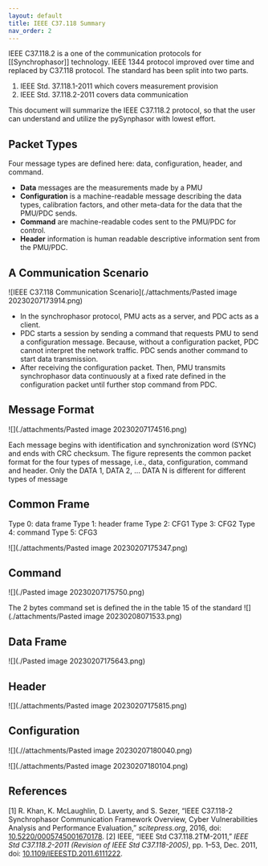 ```yaml
---
layout: default
title: IEEE C37.118 Summary
nav_order: 2
---
```



IEEE C37.118.2 is a one of the  communication protocols for [[Synchrophasor]] technology. IEEE 1344 protocol improved over time and replaced by C37.118 protocol.  The standard has been split into two parts. 
1. IEEE Std. 37.118.1-2011 which covers measurement provision
2. IEEE Std. 37.118.2-2011 covers data communication 

This document will summarize the IEEE C37.118.2 protocol, so that the user can understand and utilize the pySynphasor with lowest effort. 


## Packet Types 
Four message types are defined here: data, configuration, header, and command.
- **Data** messages are the measurements made by a PMU
- **Configuration**  is a machine-readable message describing the data types, calibration factors, and other meta-data for the data that the PMU/PDC sends.
- **Command** are machine-readable codes sent to the PMU/PDC for control.
- **Header** information is human readable descriptive information sent from the PMU/PDC.

## A Communication Scenario
![IEEE C37.118 Communication Scenario](./attachments/Pasted image 20230207173914.png)

- In the synchrophasor protocol, PMU acts as a server, and PDC acts as a client.
- PDC starts a session by sending a command that requests PMU to send a configuration message. Because, without a configuration packet, PDC cannot interpret the network traffic. PDC sends another command to start data transmission.
- After receiving the configuration packet. Then, PMU transmits synchrophasor data continuously at a fixed rate defined in the configuration packet until further stop command from PDC.


## Message Format

![](./attachments/Pasted image 20230207174516.png)

Each message begins with identification and synchronization word (SYNC) and ends with CRC checksum.  The figure represents the common packet format for the four types of message, i.e., data, configuration, command and header. Only the DATA 1, DATA 2, … DATA N is different for different types of message


## Common Frame
Type 0: data frame
Type 1: header frame
Type 2: CFG1
Type 3: CFG2
Type 4: command 
Type 5: CFG3

![](./attachments/Pasted image 20230207175347.png)



## Command 
![](./Pasted image 20230207175750.png)

The 2 bytes command set is defined the in the table 15 of the standard
![](./attachments/Pasted image 20230208071533.png)


## Data Frame
![](./Pasted image 20230207175643.png)

## Header
![](./attachments/Pasted image 20230207175815.png)

## Configuration

![](.//attachments/Pasted image 20230207180040.png)

![](./attachments/Pasted image 20230207180104.png)


## References
[1] R. Khan, K. McLaughlin, D. Laverty, and S. Sezer, “IEEE C37.118-2 Synchrophasor Communication Framework Overview, Cyber Vulnerabilities Analysis and Performance Evaluation,” _scitepress.org_, 2016, doi: [10.5220/0005745001670178](https://doi.org/10.5220/0005745001670178).
[2] IEEE, “IEEE Std C37.118.2TM-2011,” _IEEE Std C37.118.2-2011 (Revision of IEEE Std C37.118-2005)_, pp. 1–53, Dec. 2011, doi: [10.1109/IEEESTD.2011.6111222](https://doi.org/10.1109/IEEESTD.2011.6111222).